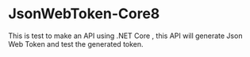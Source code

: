 # JsonWebToken-Core8
This is test to make an API using .NET Core , this API will generate Json Web Token and test the generated token.

